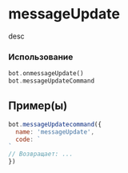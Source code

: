 # messageUpdate
desc
### Использование
```php
bot.onmessageUpdate()
bot.messageUpdateCommand
```
## Пример(ы)

```javascript
bot.messageUpdatecommand({
  name: 'messageUpdate',
  code: `
`
// Возвращает: ...
})
```